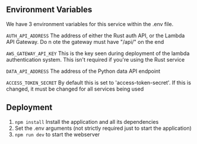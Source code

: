 
## Environment Variables

We have 3 environment variables for this service within the .env file.

`AUTH_API_ADDRESS`
  The address of either the Rust auth API, or the Lambda API Gateway. Do n ote the gateway must have "/api/" on the end
  
`AWS_GATEWAY_API_KEY`
  This is the key seen during deployment of the lambda authentication system. This isn't  required if you're using the Rust service
  
`DATA_API_ADDRESS`
  The address of the Python data API endpoint
  
 `ACCESS_TOKEN_SECRET`
  By default this is set to 'access-token-secret'. If this is changed, it must be changed for all services being used


## Deployment

1. `npm install` Install the application and all its dependencies
2. Set the .env arguments (not strictly required just to start the application)
2. `npm run dev` to start the webserver
